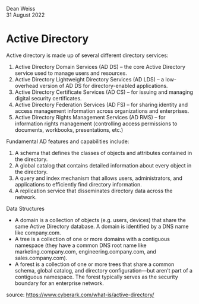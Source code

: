 Dean Weiss <br>
31 August 2022
<br>
# Active Directory

Active directory is made up of several different directory services:
<ol>
<li> Active Directory Domain Services (AD DS) – the core Active Directory service used to manage users and resources. </li>
<li> Active Directory Lightweight Directory Services (AD LDS) – a low-overhead version of AD DS for directory-enabled applications. </li>
<li> Active Directory Certificate Services (AD CS) – for issuing and managing digital security certificates. </li>
<li> Active Directory Federation Services (AD FS) – for sharing identity and access management information across organizations and enterprises. </li>
<li> Active Directory Rights Management Services (AD RMS) – for information rights management (controlling access permissions to documents, workbooks, presentations, etc.) </li>
</ol>
Fundamental AD features and capabilities include:
<ol>
<li> A schema that defines the classes of objects and attributes contained in the directory. </li>
<li> A global catalog that contains detailed information about every object in the directory. </li>
<li> A query and index mechanism that allows users, administrators, and applications to efficiently find directory information. </li>
<li> A replication service that disseminates directory data across the network. </li>
</ol>
  
Data Structures 
<ul>
<li> A domain is a collection of objects (e.g. users, devices) that share the same Active Directory database. A domain is identified by a DNS name like company.com. </li>
<li> A tree is a collection of one or more domains with a contiguous namespace (they have a common DNS root name like marketing.company.com, engineering.company.com, and sales.company.com). </li>
<li> A forest is a collection of one or more trees that share a common schema, global catalog, and directory configuration—but aren’t part of a contiguous namespace. The forest typically serves as the security boundary for an enterprise network. </li>
</ul>  
  
source: https://www.cyberark.com/what-is/active-directory/

